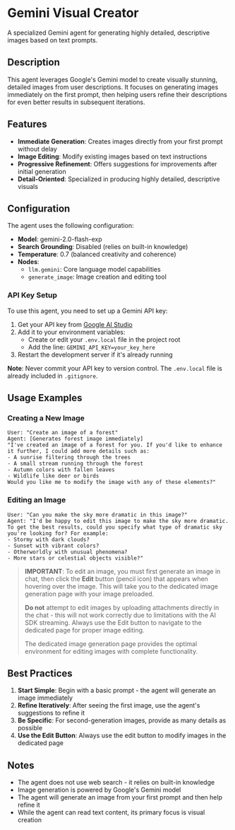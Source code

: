 # Gemini Visual Creator

A specialized Gemini agent for generating highly detailed, descriptive images based on text prompts.

## Description

This agent leverages Google's Gemini model to create visually stunning, detailed images from user descriptions. It focuses on generating images immediately on the first prompt, then helping users refine their descriptions for even better results in subsequent iterations.

## Features

- **Immediate Generation**: Creates images directly from your first prompt without delay
- **Image Editing**: Modify existing images based on text instructions
- **Progressive Refinement**: Offers suggestions for improvements after initial generation
- **Detail-Oriented**: Specialized in producing highly detailed, descriptive visuals

## Configuration

The agent uses the following configuration:

- **Model**: gemini-2.0-flash-exp
- **Search Grounding**: Disabled (relies on built-in knowledge)
- **Temperature**: 0.7 (balanced creativity and coherence)
- **Nodes**:
  - `llm.gemini`: Core language model capabilities
  - `generate_image`: Image creation and editing tool

### API Key Setup

To use this agent, you need to set up a Gemini API key:

1. Get your API key from [Google AI Studio](https://aistudio.google.com/app/apikey)
2. Add it to your environment variables:
   - Create or edit your `.env.local` file in the project root
   - Add the line: `GEMINI_API_KEY=your_key_here`
3. Restart the development server if it's already running

**Note**: Never commit your API key to version control. The `.env.local` file is already included in `.gitignore`.

## Usage Examples

### Creating a New Image

```
User: "Create an image of a forest"
Agent: [Generates forest image immediately]
"I've created an image of a forest for you. If you'd like to enhance it further, I could add more details such as:
- A sunrise filtering through the trees
- A small stream running through the forest
- Autumn colors with fallen leaves
- Wildlife like deer or birds
Would you like me to modify the image with any of these elements?"
```

### Editing an Image

```
User: "Can you make the sky more dramatic in this image?"
Agent: "I'd be happy to edit this image to make the sky more dramatic. To get the best results, could you specify what type of dramatic sky you're looking for? For example:
- Stormy with dark clouds?
- Sunset with vibrant colors?
- Otherworldly with unusual phenomena?
- More stars or celestial objects visible?"
```

> **IMPORTANT**: To edit an image, you must first generate an image in chat, then click the **Edit** button (pencil icon) that appears when hovering over the image. This will take you to the dedicated image generation page with your image preloaded.
>
> **Do not** attempt to edit images by uploading attachments directly in the chat - this will not work correctly due to limitations with the AI SDK streaming. Always use the Edit button to navigate to the dedicated page for proper image editing.
>
> The dedicated image generation page provides the optimal environment for editing images with complete functionality.

## Best Practices

1. **Start Simple**: Begin with a basic prompt - the agent will generate an image immediately
2. **Refine Iteratively**: After seeing the first image, use the agent's suggestions to refine it
3. **Be Specific**: For second-generation images, provide as many details as possible
4. **Use the Edit Button**: Always use the edit button to modify images in the dedicated page

## Notes

- The agent does not use web search - it relies on built-in knowledge
- Image generation is powered by Google's Gemini model
- The agent will generate an image from your first prompt and then help refine it
- While the agent can read text content, its primary focus is visual creation
